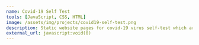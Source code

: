```yaml
---
name: Covid-19 Self Test
tools: [JavaScript, CSS, HTML]
image: /assets/img/projects/covid19-self-test.png
description: Static website pages for covid-19 virus self-test which are basically only built using JavaScript, HTMLL, and CSS.
external_url: javascript:void(0)
---
```

